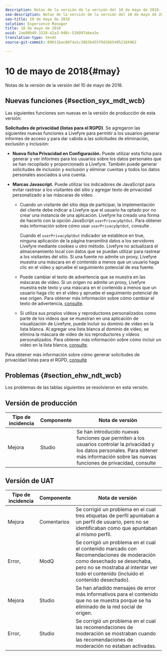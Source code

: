 ```yaml
---
description: Notas de la versión de la versión del 10 de mayo de 2018.
seo-description: Notas de la versión de la versión del 10 de mayo de 2018.
seo-title: 10 de mayo de 2018
solution: Experience Manager
title: 10 de mayo de 2018
uuid: 2ae80b49-3328-42a3-948c-526097abea3e
translation-type: tm+mt
source-git-commit: 09011bac06f4a1c39836455f9d16654952184962

---
```



# 10 de mayo de 2018{#may}

Notas de la versión de la versión del 10 de mayo de 2018.

## Nuevas funciones {#section_syx_mdt_wcb}

Las siguientes funciones son nuevas en la versión de producción de esta versión:

**Solicitudes de privacidad (listas para el RGPD)**. Se agregaron las siguientes nuevas funciones a Livefyre para permitir a los usuarios generar informes de acceso y para dar cabida a las solicitudes de eliminación, exclusión y inclusión:

* **Nueva ficha Privacidad en Configuración.** Puede utilizar esta ficha para generar y ver informes para los usuarios sobre los datos personales que se han recopilado y proporcionado a Livefyre. También puede generar solicitudes de inclusión y exclusión y eliminar cuentas y todos los datos personales asociados a una cuenta.
* **Marcas Javascript.** Puede utilizar los indicadores de JavaScript para evitar rastrear a los visitantes del sitio y agregar texto de privacidad personalizado a las máscaras de vídeo.

   * Cuando un visitante del sitio deja de participar, la implementación del cliente debe indicar a Livefyre que el usuario ha optado por no crear una instancia de una aplicación. Livefyre ha creado una forma de hacerlo con la opción JavaScript `userPrivacyOptOut`. Para obtener más información sobre cómo usar `userPrivacyOptOut`, consulte [](/help/using/c-settings-other/c-gdpr-compliance/c-gdpr-compliance.md#section_nmz_q3n_3db).

      Cuando el `userPrivacyOptOut` indicador se establece en true, ninguna aplicación de la página transmitirá datos a los servidores Livefyre mediante cookies u otro método. Livefyre no actualizará el almacenamiento local con datos que se puedan utilizar para rastrear a los visitantes del sitio. Si una fuente no admite un proxy, Livefyre muestra una máscara en el contenido a menos que un usuario haga clic en el vídeo y apruebe el seguimiento potencial de esa fuente.

   * Puede cambiar el texto de advertencia que se muestra en las máscaras de vídeo. Si un origen no admite un proxy, Livefyre muestra este texto y una máscara en el contenido a menos que un usuario haga clic en el vídeo y apruebe el seguimiento potencial de ese origen. Para obtener más información sobre cómo cambiar el texto de advertencia, [consulte](/help/using/c-settings-other/c-gdpr-compliance/c-gdpr-compliance.md#section_pb5_mnp_ldb).
   * Si utiliza sus propios vídeos y reproductores personalizados como parte de los vídeos que se muestran en una aplicación de visualización de Livefyre, puede incluir su dominio de vídeo en la lista blanca. Al agregar una lista blanca al dominio de vídeo, se elimina la máscara de vídeo de los reproductores y vídeos personalizados. Para obtener más información sobre cómo incluir un vídeo en la lista blanca, [consulte](/help/using/c-settings-other/c-gdpr-compliance/c-gdpr-compliance.md#section_bzp_pnp_ldb).

Para obtener más información sobre cómo generar solicitudes de privacidad listas para el RGPD, [consulte](/help/using/c-settings-other/c-gdpr-compliance/c-gdpr-compliance.md#concept_q1l_r5s_rcb)

## Problemas {#section_ehw_ndt_wcb}

Los problemas de las tablas siguientes se resolvieron en esta versión.

## Versión de producción

| **Tipo de incidencia** | **Componente** | **Nota de versión** |
|---|---|---|
| Mejora | Studio | Se han introducido nuevas funciones que permiten a los usuarios controlar la privacidad y los datos personales. Para obtener más información sobre las nuevas funciones de privacidad, consulte [](#c_rn/section_syx_mdt_wcb) |

## Versión de UAT

| **Tipo de incidencia** | **Componente** | **Nota de versión** |
|---|---|---|
| Mejora | Comentarios | Se corrigió un problema en el cual tres etiquetas de perfil apuntaban a un perfil de usuario, pero no se identificaban como que apuntaban al mismo perfil. |
| Error, | ModQ | Se corrigió un problema en el cual el contenido marcado con Recomendaciones de moderación como desechado se desechaba, pero no se mostraba al intentar ver todo el contenido (incluido el contenido desechado). |
| Mejora | Studio | Se han añadido mensajes de error más informativos para el contenido que no se muestra porque se ha eliminado de la red social de origen. |
| Error, | Studio | Se corrigió un problema en el cual las recomendaciones de moderación se mostraban cuando las recomendaciones de moderación no estaban activadas. |

